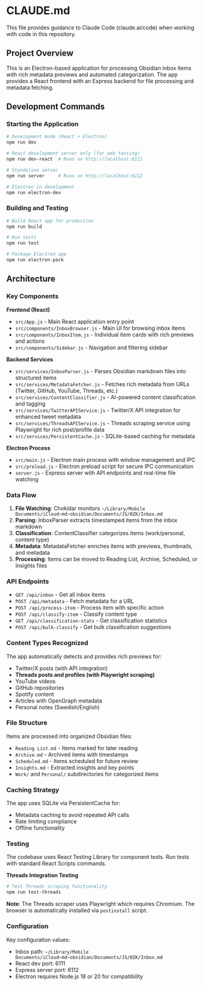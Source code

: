 # CLAUDE.md

This file provides guidance to Claude Code (claude.ai/code) when working with code in this repository.

## Project Overview

This is an Electron-based application for processing Obsidian inbox items with rich metadata previews and automated categorization. The app provides a React frontend with an Express backend for file processing and metadata fetching.

## Development Commands

### Starting the Application
```bash
# Development mode (React + Electron)
npm run dev

# React development server only (for web testing)
npm run dev-react  # Runs on http://localhost:6111

# Standalone server
npm run server     # Runs on http://localhost:6112

# Electron in development
npm run electron-dev
```

### Building and Testing
```bash
# Build React app for production
npm run build

# Run tests
npm run test

# Package Electron app
npm run electron-pack
```

## Architecture

### Key Components

**Frontend (React)**
- `src/App.js` - Main React application entry point
- `src/components/InboxBrowser.js` - Main UI for browsing inbox items
- `src/components/InboxItem.js` - Individual item cards with rich previews and actions
- `src/components/Sidebar.js` - Navigation and filtering sidebar

**Backend Services**
- `src/services/InboxParser.js` - Parses Obsidian markdown files into structured items
- `src/services/MetadataFetcher.js` - Fetches rich metadata from URLs (Twitter, GitHub, YouTube, Threads, etc.)
- `src/services/ContentClassifier.js` - AI-powered content classification and tagging
- `src/services/TwitterAPIService.js` - Twitter/X API integration for enhanced tweet metadata
- `src/services/ThreadsAPIService.js` - Threads scraping service using Playwright for rich post/profile data
- `src/services/PersistentCache.js` - SQLite-based caching for metadata

**Electron Process**
- `src/main.js` - Electron main process with window management and IPC
- `src/preload.js` - Electron preload script for secure IPC communication
- `server.js` - Express server with API endpoints and real-time file watching

### Data Flow

1. **File Watching**: Chokidar monitors `~/Library/Mobile Documents/iCloud~md~obsidian/Documents/JS/0ZK/Inbox.md`
2. **Parsing**: InboxParser extracts timestamped items from the inbox markdown
3. **Classification**: ContentClassifier categorizes items (work/personal, content type)
4. **Metadata**: MetadataFetcher enriches items with previews, thumbnails, and metadata
5. **Processing**: Items can be moved to Reading List, Archive, Scheduled, or Insights files

### API Endpoints

- `GET /api/inbox` - Get all inbox items
- `POST /api/metadata` - Fetch metadata for a URL
- `POST /api/process-item` - Process item with specific action
- `POST /api/classify-item` - Classify content type
- `GET /api/classification-stats` - Get classification statistics
- `POST /api/bulk-classify` - Get bulk classification suggestions

### Content Types Recognized

The app automatically detects and provides rich previews for:
- Twitter/X posts (with API integration)
- **Threads posts and profiles (with Playwright scraping)**
- YouTube videos
- GitHub repositories  
- Spotify content
- Articles with OpenGraph metadata
- Personal notes (Swedish/English)

### File Structure

Items are processed into organized Obsidian files:
- `Reading List.md` - Items marked for later reading
- `Archive.md` - Archived items with timestamps
- `Scheduled.md` - Items scheduled for future review
- `Insights.md` - Extracted insights and key points
- `Work/` and `Personal/` subdirectories for categorized items

### Caching Strategy

The app uses SQLite via PersistentCache for:
- Metadata caching to avoid repeated API calls
- Rate limiting compliance
- Offline functionality

### Testing

The codebase uses React Testing Library for component tests. Run tests with standard React Scripts commands.

**Threads Integration Testing**
```bash
# Test Threads scraping functionality 
npm run test-threads
```

**Note**: The Threads scraper uses Playwright which requires Chromium. The browser is automatically installed via `postinstall` script.

### Configuration

Key configuration values:
- Inbox path: `~/Library/Mobile Documents/iCloud~md~obsidian/Documents/JS/0ZK/Inbox.md`
- React dev port: 6111
- Express server port: 6112
- Electron requires Node.js 18 or 20 for compatibility